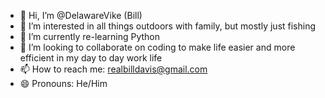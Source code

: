 - 👋 Hi, I’m @DelawareVike (Bill)
- 👀 I’m interested in all things outdoors with family, but mostly just fishing
- 🌱 I’m currently re-learning Python
- 💞️ I’m looking to collaborate on coding to make life easier and more efficient in my day to day work life
- 📫 How to reach me: realbilldavis@gmail.com
- 😄 Pronouns: He/Him
  
<!---
DelawareVike/DelawareVike is a ✨ special ✨ repository because its `README.md` (this file) appears on your GitHub profile.
You can click the Preview link to take a look at your changes.
--->

